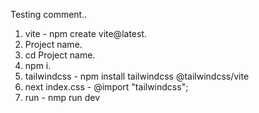 Testing comment..
1. vite - npm create vite@latest.
2. Project name.
3. cd Project name.
4. npm i.
5. tailwindcss - npm install tailwindcss @tailwindcss/vite
6. next index.css - @import "tailwindcss";
7. run - nmp run dev